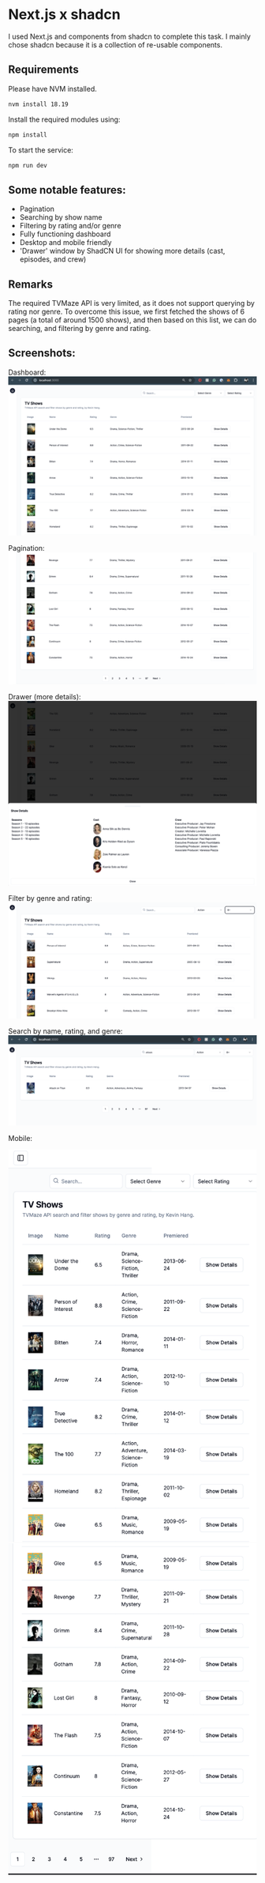 # Next.js x shadcn

I used Next.js and components from shadcn to complete this task. I mainly chose shadcn because it is a collection of re-usable components.

## Requirements

Please have NVM installed.
```bash
nvm install 18.19
```

Install the required modules using:
```bash
npm install
```

To start the service:
```bash
npm run dev
```

## Some notable features:
- Pagination
- Searching by show name
- Filtering by rating and/or genre
- Fully functioning dashboard
- Desktop and mobile friendly
- 'Drawer' window by ShadCN UI for showing more details (cast, episodes, and crew)

## Remarks
The required TVMaze API is very limited, as it does not support querying by rating nor genre. To overcome this issue, we first fetched the shows of 6 pages (a total of around 1500 shows), and then based on this list, we can do searching, and filtering by genre and rating.


## Screenshots:
Dashboard:
![alt text](<Screenshots/Screenshot 2024-04-07 at 16.46.41.png>)

Pagination:
![alt text](<Screenshots/Screenshot 2024-04-07 at 16.46.50.png>)

Drawer (more details):
![alt text](<Screenshots/Screenshot 2024-04-07 at 16.47.00.png>)

Filter by genre and rating:
![alt text](<Screenshots/Screenshot 2024-04-07 at 16.47.12.png>)

Search by name, rating, and genre:
![alt text](<Screenshots/Screenshot 2024-04-07 at 16.47.48.png>)

Mobile:

![alt text](<Screenshots/Screenshot 2024-04-07 at 16.55.21.png>)
![alt text](<Screenshots/Screenshot 2024-04-07 at 16.55.28.png>)
